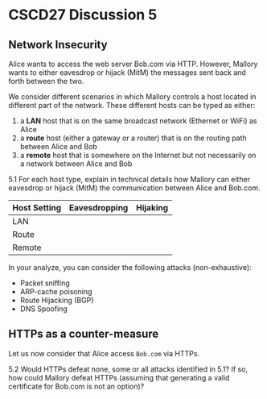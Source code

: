 # CSCD27 Discussion 5

## Network Insecurity

Alice wants to access the web server Bob.com via HTTP. However, Mallory wants to either eavesdrop or hijack (MitM) the messages sent back and forth between the two.

We consider different scenarios in which Mallory controls a host located in different part of the network. These different hosts can be typed as either:

1. a **LAN** host that is on the same broadcast network (Ethernet or WiFi) as Alice
2. a **route** host (either a gateway or a router) that is on the routing path between Alice and Bob
3. a **remote** host that is somewhere on the Internet but not necessarily on a network between Alice and Bob

5.1 For each host type, explain in technical details how Mallory can either eavesdrop or hijack (MitM) the communication between Alice and Bob.com.

| Host Setting           | Eavesdropping            | Hijaking               |
| -----------------------|:-----------------------:|:-----------------------:|
| LAN                    |                         |                         |
| Route                  |                         |                         |
| Remote                 |                         |                         |


 In your analyze, you can consider the following attacks (non-exhaustive):

- Packet sniffing
- ARP-cache poisoning
- Route Hijacking (BGP)
- DNS Spoofing

## HTTPs as a counter-measure

Let us now consider that Alice access `Bob.com` via HTTPs.

5.2 Would HTTPs defeat none, some or all attacks identified in 5.1? If so, how could Mallory defeat HTTPs (assuming that generating a valid certificate for Bob.com is not an option)?